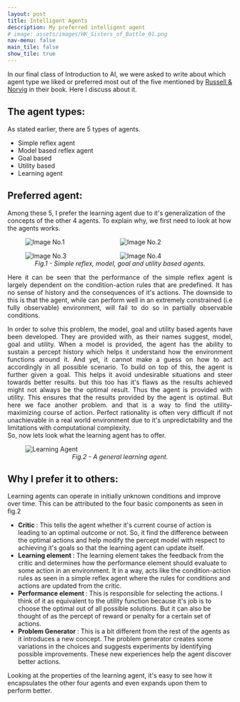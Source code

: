 ```yaml
---
layout: post
title: Intelligent Agents
description: My preferred intelligent agent
# image: assets/images/HK_Sisters_of_Battle_01.png
nav-menu: false
main_tile: false
show_tile: true
---
```

In our final class of Introduction to AI, we were asked to write about which agent type we liked or preferred most out of the five mentioned by [Russell & Norvig](https://en.wikipedia.org/wiki/Intelligent_agent#CITEREFRussellNorvig2003) in their book. Here I discuss about it.

## The agent types:
As stated earlier, there are 5 types of agents.

* Simple reflex agent
* Model based reflex agent
* Goal based
* Utility based
* Learning agent

## Preferred agent:
Among these 5, I prefer the learning agent due to it's generalization of the concepts of the other 4 agents. To explain why, we first need to look at how the agents works.

<style>
img {
  display: block;
  margin-left: auto;
  margin-right: auto;
}
</style>

<figure>
<div style="display:flex">
    <div style="flex:1;padding:0 1% 0 0">    
        <img src = "{% link assets/alternate_images/LearningDiagram2.png %}" alt = "Image No.1">
    </div>
    <div style="flex:1; padding:0 1% 0 0">
        <img src = "{% link assets/alternate_images/LearningDiagram3.png %}" alt = "Image No.2">
    </div>
    </div>
    <div>
    <p></p>
    </div>
    <div style="display:flex">
    <div style="flex:1;padding:0 1% 0 0">    
        <img src = "{% link assets/alternate_images/LearningDiagram4.png %}" alt = "Image No.3">
    </div>
    <div style="flex:1; padding:0 1% 0 0">
        <img src = "{% link assets/alternate_images/LearningDiagram5.png %}" alt = "Image No.4">
    </div>
</div>
<figcaption align="center"><i>Fig.1 - Simple reflex, model, goal and utility based agents.</i></figcaption>
</figure>

<div>
<p></p>
</div>
<div style="text-align: justify">
Here it can be seen that the performance of the simple reflex agent is largely dependent on the condition-action rules that are predefined. It has no sense of history and the consequences of it's actions. The downside to this is that the agent, while can perform well in an extremely constrained (i.e fully observable) environment, will fail to do so in partially observable conditions.
</div>

<div>
<p></p>
</div>

<div style="text-align: justify">
In order to solve this problem, the model, goal and utility based agents have been developed. They are provided with, as their names suggest, model, goal and utility. When a model is provided, the agent has the ability to sustain a percept history which helps it understand how the environment functions around it. And yet, it cannot make a guess on how to act accordingly in all possible scenario. To build on top of this, the agent is further given a goal. This helps it avoid undesirable situations and steer towards better results. but this too has it's flaws as the results achieved might not always be the optimal result. Thus the agent is provided with utility. This ensures that the results provided by the agent is optimal. But here we face another problem. and that is a way to find the utility-maximizing course of action. Perfect rationality is often very difficult if not unachievable in a real world environment due to it's unpredictability and the limitations with computational complexity.
</div>
So, now lets look what the learning agent has to offer.
<div>
<p></p>
</div>

<figure>
    <div style="display:flex">
        <div style="flex:1;">
            <div style="flex:1; padding:0 3% 0 0;">
                <img 
                    style="display: block;margin-left: auto;margin-right: auto;width=10%;" 
                    src="{% link assets/images/LearningDiagram1.png %}" 
                    alt="Learning Agent"
                >
            </div>
        </div>
    </div>
    <figcaption align="center"><i>Fig.2 - A general learning agent.</i></figcaption>
</figure>

<div>
<p></p>
</div>

## Why I prefer it to others:


Learning agents can operate in initially unknown conditions and improve over time. This can be attributed to the four basic components as seen in fig.2

* <b>Critic </b>: This tells the agent whether it's current course of action is leading to an optimal outcome or not. So, it find the difference between the optimal actions and help modify the percept model with respect to achieving it's goals so that the learning agent can update itself.
* <b>Learning element </b>: The learning element takes the feedback from the critic and determines how the performance element should evaluate to some action in an environment. It in a way, acts like the condition-action rules as seen in a simple reflex agent where the rules for conditions and actions are updated from the critic.
* <b>Performance element </b>: This is responsible for selecting the actions. I think of it as equivalent to the utility function because it's job is to choose the optimal out of all possible solutions. But it can also be thought of as the percept of reward or penalty for a certain set of actions.
* <b>Problem Generator </b>: This is a bit different from the rest of the agents as it introduces a new concept. The problem generator creates some variations in the choices and suggests experiments by identifying possible improvements. These new experiences help the agent discover better actions.
<div>
<p></p>
</div>
<p>
Looking at the properties of the learning agent, it's easy to see how it encapsulates the other four agents and even expands upon them to perform better.
</p>

